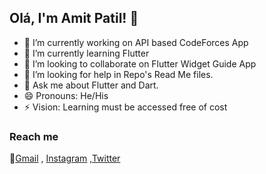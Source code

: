 ## Olá, I'm Amit Patil! 👋
- 🔭 I’m currently working on API based CodeForces App
- 🌱 I’m currently learning Flutter
- 👯 I’m looking to collaborate on Flutter Widget Guide App
- 🤔 I’m looking for help in Repo's Read Me files.
- 💬 Ask me about Flutter and Dart.
- 😄 Pronouns: He/His
- ⚡ Vision: Learning must be accessed free of cost 
### Reach me
 💬[Gmail](amitgpatil215@gmail.com) , [Instagram](https://www.instagram.com/encodingflutter/) ,[Twitter](https://twitter.com/Amit_Patil_21)
